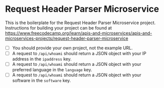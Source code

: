 # Request Header Parser Microservice

This is the boilerplate for the Request Header Parser Microservice project. Instructions for building your project can be found at https://www.freecodecamp.org/learn/apis-and-microservices/apis-and-microservices-projects/request-header-parser-microservice

- [ ] You should provide your own project, not the example URL.
- [ ] A request to `/api/whoami` should return a JSON object with your IP address in the `ipaddress` key.
- [ ] A request to `/api/whoami` should return a JSON object with your preferred language in the `language` key.
- [ ] A request to `/api/whoami` should return a JSON object with your software in the `software` key.
